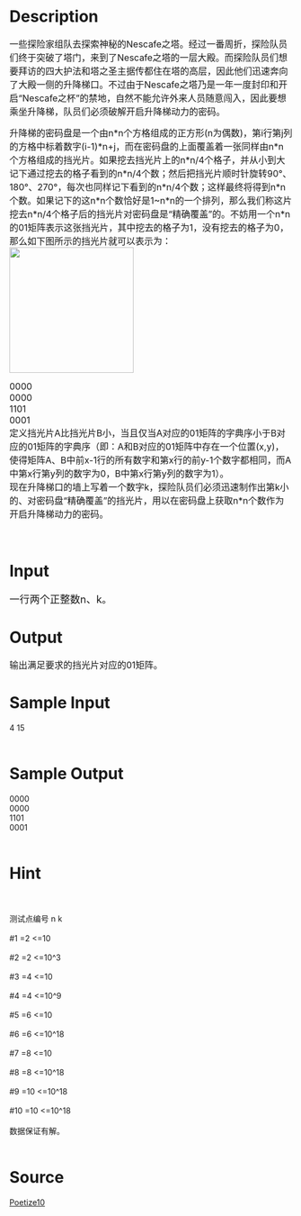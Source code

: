 
# Description

<div class="content"><p><span style="font-size: medium">一些探险家组队去探索神秘的Nescafe之塔。经过一番周折，探险队员们终于突破了塔门，来到了Nescafe之塔的一层大殿。而探险队员们想要拜访的四大护法和塔之圣主据传都住在塔的高层，因此他们迅速奔向了大殿一侧的升降梯口。不过由于Nescafe之塔乃是一年一度封印和开启“Nescafe之杯”的禁地，自然不能允许外来人员随意闯入，因此要想乘坐升降梯，队员们必须破解开启升降梯动力的密码。</span></p>
<p><span style="font-size: medium">升降梯的密码盘是一个由n*n个方格组成的正方形(n为偶数)，第i行第j列的方格中标着数字(i-1)*n+j，而在密码盘的上面覆盖着一张同样由n*n个方格组成的挡光片。如果挖去挡光片上的n*n/4个格子，并从小到大记下通过挖去的格子看到的n*n/4个数；然后把挡光片顺时针旋转90°、180°、270°，每次也同样记下看到的n*n/4个数；这样最终将得到n*n个数。如果记下的这n*n个数恰好是1~n*n的一个排列，那么我们称这片挖去n*n/4个格子后的挡光片对密码盘是“精确覆盖”的。不妨用一个n*n的01矩阵表示这张挡光片，其中挖去的格子为1，没有挖去的格子为0，那么如下图所示的挡光片就可以表示为：<br/>
</span><span style="font-size: medium"><img height="223" alt="" width="221" src="/source/bzoj/3056/img/aHR0cHM6Ly9seWRzeS5jb20vSnVkZ2VPbmxpbmUvdXBsb2FkLzIwMTMwMi9lbGV2YXRvci5KUEc=.JPG"/></span></p>
<p><span style="font-size: medium">0000<br/>
0000<br/>
1101<br/>
0001<br/>
定义挡光片A比挡光片B小，当且仅当A对应的01矩阵的字典序小于B对应的01矩阵的字典序（即：A和B对应的01矩阵中存在一个位置(x,y)，使得矩阵A、B中前x-1行的所有数字和第x行的前y-1个数字都相同，而A中第x行第y列的数字为0，B中第x行第y列的数字为1）。<br/>
现在升降梯口的墙上写着一个数字k，探险队员们必须迅速制作出第k小的、对密码盘“精确覆盖”的挡光片，用以在密码盘上获取n*n个数作为开启升降梯动力的密码。</span></p>
<p><span style="font-size: medium"><br/>
</span></p></div>

# Input

<div class="content"><p><font size="4">一行两个正整数n、k。</font></p>
<p></p></div>

# Output

<div class="content"><p><span style="font-size: medium">输出满足要求的挡光片对应的01矩阵。</span></p>
<p></p></div>

# Sample Input

<div class="content"><span class="sampledata">4 15<br/>
<br/>
</span></div>

# Sample Output

<div class="content"><span class="sampledata">0000<br/>
0000<br/>
1101<br/>
0001<br/>
<br/>
</span></div>

# Hint

<div class="content"><p></p><p><br/><br/>
测试点编号 n k<br/><br/>
#1 =2 &lt;=10<br/><br/>
#2 =2 &lt;=10^3<br/><br/>
#3 =4 &lt;=10<br/><br/>
#4 =4 &lt;=10^9<br/><br/>
#5 =6 &lt;=10<br/><br/>
#6 =6 &lt;=10^18<br/><br/>
#7 =8 &lt;=10<br/><br/>
#8 =8 &lt;=10^18<br/><br/>
#9 =10 &lt;=10^18<br/><br/>
#10 =10 &lt;=10^18<br/><br/>
数据保证有解。<br/><br/>
</p><p></p></div>

# Source

<div class="content"><p><a href="problemset.php?search=Poetize10">Poetize10</a></p></div>

